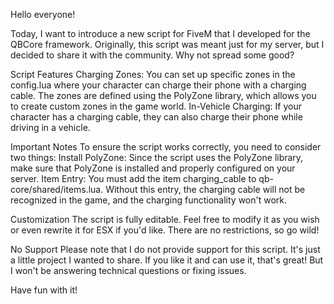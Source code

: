Hello everyone!

Today, I want to introduce a new script for FiveM that I developed for the QBCore framework. Originally, this script was meant just for my server, but I decided to share it with the community. Why not spread some good?

Script Features
Charging Zones: You can set up specific zones in the config.lua where your character can charge their phone with a charging cable. The zones are defined using the PolyZone library, which allows you to create custom zones in the game world.
In-Vehicle Charging: If your character has a charging cable, they can also charge their phone while driving in a vehicle.

Important Notes
To ensure the script works correctly, you need to consider two things:
Install PolyZone: Since the script uses the PolyZone library, make sure that PolyZone is installed and properly configured on your server.
Item Entry: You must add the item charging_cable to qb-core/shared/items.lua. Without this entry, the charging cable will not be recognized in the game, and the charging functionality won't work.

Customization
The script is fully editable. Feel free to modify it as you wish or even rewrite it for ESX if you'd like. There are no restrictions, so go wild!

No Support
Please note that I do not provide support for this script. It's just a little project I wanted to share. If you like it and can use it, that's great! But I won't be answering technical questions or fixing issues.

Have fun with it!
